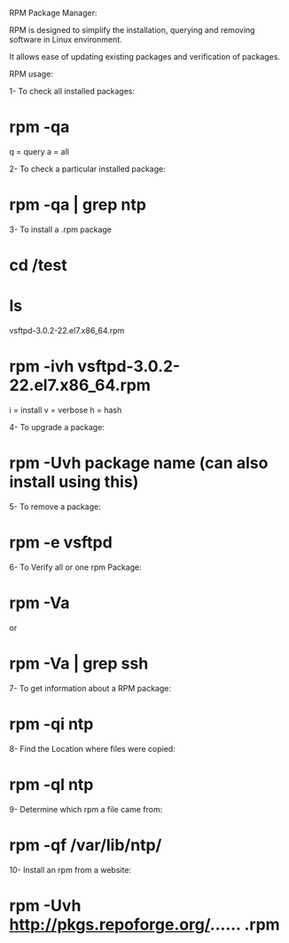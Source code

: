 RPM Package Manager:

RPM is designed to simplify the installation, querying 
and removing software in Linux environment.

It allows ease of updating existing packages and 
verification of packages.


RPM usage:

1- To check all installed packages: 

# rpm -qa
q = query 
a = all

2- To check a particular installed package:

# rpm -qa | grep ntp


3- To install a .rpm package

# cd /test
# ls
vsftpd-3.0.2-22.el7.x86_64.rpm

# rpm -ivh vsftpd-3.0.2-22.el7.x86_64.rpm
i = install
v = verbose
h = hash 


4- To upgrade a package:

# rpm -Uvh package name (can also install using this)


5- To remove a package:
# rpm -e vsftpd 


6- To Verify all or one rpm Package:

# rpm -Va 

or

# rpm -Va | grep ssh


7- To get information about a RPM package:

# rpm -qi ntp


8- Find the Location where files were copied:

# rpm -ql ntp

9- Determine which rpm a file came from:

# rpm -qf /var/lib/ntp/


10- Install an rpm from a website:

# rpm -Uvh  http://pkgs.repoforge.org/......   .rpm



































